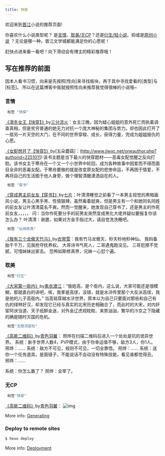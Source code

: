 ```yaml
---
title: 快穿
---
```

欢迎来到[晋江](https://www.jjwxc.net/)小说的推荐页面! 

你喜欢什么小说类型呢？ 是[言情](http://www.jjwxc.net/fenzhan/yq/)、[耽美/无CP](http://www.jjwxc.net/fenzhan/noyq/)？还是[衍生/轻小说](http://www.jjwxc.net/fenzhan/ys/)、抑或是[原创小说](http://www.jjwxc.net/fenzhan/yc/) ？无论是哪一种，晋江文学城都能满足你的心愿呢！

赶快点进来看一看吧！向下滑动会有博主的精彩推荐哦！

## 写在推荐的前面
因本人看书习惯，向来是先按照[性向]来寻找板块，再于其中寻找爱看的[类型]与[标签]。
所以在这篇博客中我就按照性向来推荐我觉得很棒的小说哦~

### 言情
``` bash
 标签 "快穿"
```
[《凛冬女王【快穿】》](http://www.jjwxc.net/onebook.php?novelid=2868378)by[三分流火](http://www.jjwxc.net/oneauthor.php?authorid=978886)：女主江晚，因为疑心姐姐的意外死亡而执着调查真相，但是贫穷普通的她无力对抗一个庞大神秘的集团与势力。却也因此打开了一扇另一片天空的大门，在不同的世界穿梭、成长，获得力量，完成为姐姐报仇的心愿。

[《女配想开了【快穿】》](http://www.jjwxc.net/onebook.php?novelid=4129261)by[五朵蘑菇]：(http://www.jjwxc.net/oneauthor.php?authorid=2251011):该书主题是当下最火的快穿题材——恶毒女配觉醒之反向打脸。该书女主于寒舟在一个又一个小世界中轮回，成为各种故事中因爱而不得而面目全非的恶毒女配。于寒舟要做的就是改变原女配的悲惨命运，不再困于情爱，不再将自己的生活囿于他人身旁，做个理智清醒潇洒自在的人。

``` bash
 标签 "穿书"
```
[《穿成男主前女友【穿书】》](http://www.jjwxc.net/onebook.php?novelid=3390584)by[七片](http://www.jjwxc.net/oneauthor.php?authorid=2148419)：叶清清睡觉之前看了一本男主视觉的黑暗画风小说，男主心黑手黑、性情狠辣，虽然看着挺爽，但是男主有一个和她同名同姓的前女友让叶清清莫名不爽。然而一觉醒来，她发现自己穿书了，还是男主的作死前女友，，，，，
问：当你作死要分手的前男友突然变成黑化大佬并疑似要报复你该怎么办？
叶清清：谢邀，如果对方金手指过大，请自觉洗洗睡吧。

``` bash
 标签 "仙侠修真"
```
[《我有三个龙傲天竹马》](http://www.jjwxc.net/onebook.php?novelid=3269469)by[衣带雪](http://www.jjwxc.net/oneauthor.php?authorid=881614)：我有竹马龙傲天，秒天秒地秒神仙。
我妈备胎千千万，见我抢夺抚养权。
大哥诗书气死人，二哥遇鬼跑没见。
三哥尬撩不觉腻，可惜妹妹出家去。
恐怖如斯修真界，兄妹一心怼个遍。

### 耽美

``` bash
 标签"衍生"
```
[《大宋第一衙内》](http://www.jjwxc.net/onebook.php?novelid=4177492)by[素衣渡江](http://www.jjwxc.net/oneauthor.php?authorid=809836)：“我姓高，是个衙内，这么说，大家可能还是很模糊，那就直白的讲吧，咳，我爹是高俅，没错，就是水浒传里那个大反派高俅，我是他的儿子高衙内。”
当高铭穿越水浒世界，原本以为自己只要面对那些和自己有仇的绿林好汉，却发现它已经与真实的北宋历史相融合了，而此时的大宋，对内奸宦阿谀当道、天子纸醉金迷，对外金辽虎视眈眈、来势汹汹，繁华的汴京之下隐藏的确是随时灭国的危机。

``` bash
 标签"无限流冒险"
```
[《高能二维码》](http://www.jjwxc.net/onebook.php?novelid=3893203)by[青色羽翼](http://www.jjwxc.net/oneauthor.php?authorid=395767)：
邢烨在扫描二维码后进入一个处处是坑的诡异世界。
系统：新手世界人数4，PVP模式，由于你幸运值不够，敌方3人，你1人。
邢烨：……
系统：敌方不可见，规则不可见，一切全靠悟。
邢烨：……
系统：送你一个任务道具，是面镜子，不能说话不会动没有特殊技能，看见谁都觉得丑。
邢烨：……

系统：你怎么赢了？
邢烨：全宰了。

### 无CP

``` bash
 标签"快穿"
```
[《高能二维码》](http://www.jjwxc.net/onebook.php?novelid=3893203)by[青色羽翼](http://www.jjwxc.net/oneauthor.php?authorid=395767)：
![img](http://s7-static.jjwxc.net/images/logo.jpg)

More info: [Generating](https://hexo.io/docs/generating.html)

### Deploy to remote sites

``` bash
$ hexo deploy
```

More info: [Deployment](https://hexo.io/docs/one-command-deployment.html)
